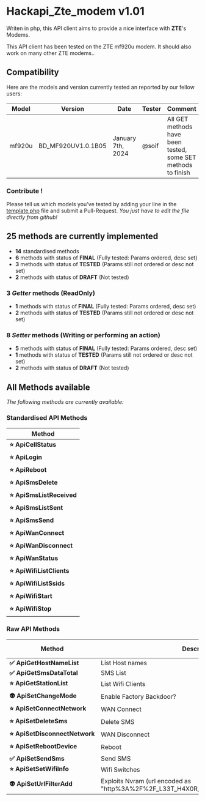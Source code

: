 # Hackapi_Zte_modem v1.01

Writen in php, this API client aims to provide a nice interface with **ZTE**'s Modems.

This API client has been tested on the ZTE mf920u modem.
It should also work on many other ZTE modems..




## Compatibility

Here are the models and version currently tested an reported by our fellow users:

| Model | Version | Date | Tester | Comment |
| ----- | ------- | ---- | ------ | ------- |
| mf920u | BD_MF920UV1.0.1B05 | January 7th, 2024 | @soif | All GET methods have been tested, some SET methods to finish |


### Contribute !

Please tell us which models you've tested by adding your line in the [template.php](template.php) file and submit a Pull-Request.
*You just have to edit the file directly from github!*


## 25 methods are currently implemented

- **14** standardised methods
- **6** methods with status of **FINAL** (Fully tested: Params ordered, desc set)
- **3** methods with status of **TESTED** (Params still not ordered or desc not set)
- **2** methods with status of **DRAFT** (Not tested)



### 3 *Getter* methods (ReadOnly)

- **1** methods with status of **FINAL** (Fully tested: Params ordered, desc set)
- **2** methods with status of **TESTED** (Params still not ordered or desc not set)


### 8 *Setter* methods (Writing or performing an action)

- **5** methods with status of **FINAL** (Fully tested: Params ordered, desc set)
- **1** methods with status of **TESTED** (Params still not ordered or desc not set)
- **2** methods with status of **DRAFT** (Not tested)



## All Methods available

*The following methods are currently available:*

### Standardised API Methods

| Method |
| ------ |
| **:star: ApiCellStatus** |
| **:star: ApiLogin** |
| **:star: ApiReboot** |
| **:star: ApiSmsDelete** |
| **:star: ApiSmsListReceived** |
| **:star: ApiSmsListSent** |
| **:star: ApiSmsSend** |
| **:star: ApiWanConnect** |
| **:star: ApiWanDisconnect** |
| **:star: ApiWanStatus** |
| **:star: ApiWifiListClients** |
| **:star: ApiWifiListSsids** |
| **:star: ApiWifiStart** |
| **:star: ApiWifiStop** |

### Raw API Methods

| Method | Description | Dev. State |
| ------ | ----------- | ----------------- |
| **:white_check_mark: ApiGetHostNameList** | List Host names | TESTED |
| **:white_check_mark: ApiGetSmsDataTotal** | SMS List | TESTED |
| **:star: ApiGetStationList** | List Wifi Clients | FINAL |
| **:alien: ApiSetChangeMode** | Enable Factory Backdoor? | DRAFT |
| **:star: ApiSetConnectNetwork** | WAN Connect | FINAL |
| **:star: ApiSetDeleteSms** | Delete SMS | FINAL |
| **:star: ApiSetDisconnectNetwork** | WAN Disconnect | FINAL |
| **:star: ApiSetRebootDevice** | Reboot | FINAL |
| **:white_check_mark: ApiSetSendSms** | Send SMS | TESTED |
| **:star: ApiSetSetWifiInfo** | Wifi Switches | FINAL |
| **:alien: ApiSetUrlFilterAdd** | Exploits Nvram (url encoded as "http%3A%2F%2F_L33T_H4X0R_%2F%26%26telnetd%26%26"?)  | DRAFT |
